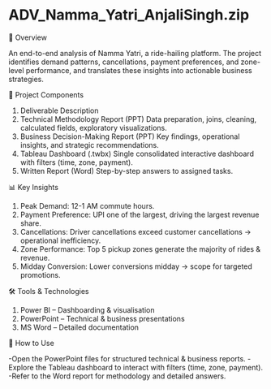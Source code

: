 # ADV_Namma_Yatri_AnjaliSingh.zip
📌 Overview

An end-to-end analysis of Namma Yatri, a ride-hailing platform. The project identifies demand patterns, cancellations, payment preferences, and zone-level performance, and translates these insights into actionable business strategies.

📂 Project Components
1. Deliverable	Description
2. Technical Methodology Report (PPT)	Data preparation, joins, cleaning, calculated fields, exploratory visualizations.
3. Business Decision-Making Report (PPT)	Key findings, operational insights, and strategic recommendations.
4. Tableau Dashboard (.twbx)	Single consolidated interactive dashboard with filters (time, zone, payment).
5. Written Report (Word)	Step-by-step answers to assigned tasks.

📊 Key Insights
1. Peak Demand: 12-1 AM  commute hours.
2. Payment Preference: UPI one of the largest, driving the largest revenue share.
3. Cancellations: Driver cancellations exceed customer cancellations → operational inefficiency.
4. Zone Performance: Top 5 pickup zones generate the majority of rides & revenue.
5. Midday Conversion: Lower conversions midday → scope for targeted promotions.

🛠 Tools & Technologies

1. Power BI – Dashboarding & visualisation
2. PowerPoint – Technical & business presentations
3. MS Word – Detailed documentation

🚀 How to Use

-Open the PowerPoint files for structured technical & business reports.
-Explore the Tableau dashboard to interact with filters (time, zone, payment).
-Refer to the Word report for methodology and detailed answers.
